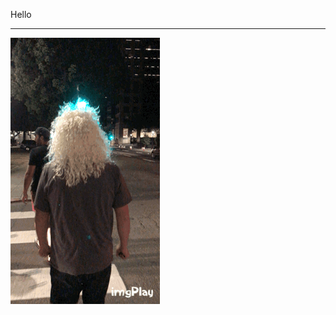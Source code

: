 Hello

---

<img src='https://raw.githubusercontent.com/adilansari/ishashamstillinthedesert.com/master/yes.gif' title='Walkthrough' width='' alt='Walkthrough' />
